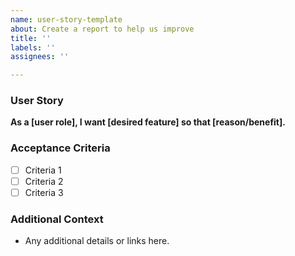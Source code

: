 ```yaml
---
name: user-story-template
about: Create a report to help us improve
title: ''
labels: ''
assignees: ''

---
```


### User Story

**As a [user role], I want [desired feature] so that [reason/benefit].**

### Acceptance Criteria
- [ ] Criteria 1
- [ ] Criteria 2
- [ ] Criteria 3

### Additional Context
- Any additional details or links here.
